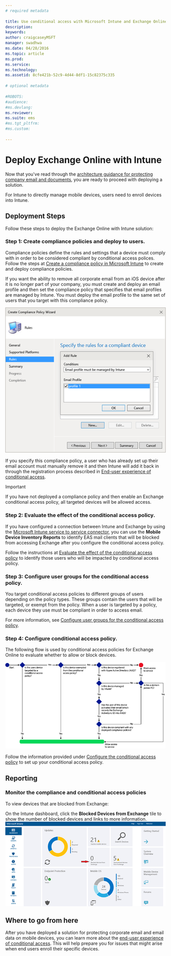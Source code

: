 ```yaml
---
# required metadata

title: Use conditional access with Microsoft Intune and Exchange Online
description:
keywords:
author: craigcaseyMSFT
manager: swadhwa
ms.date: 04/28/2016
ms.topic: article
ms.prod:
ms.service:
ms.technology:
ms.assetid: 8cfe421b-52c9-4d44-8df1-15c82375c335

# optional metadata

#ROBOTS:
#audience:
#ms.devlang:
ms.reviewer: 
ms.suite: ems
#ms.tgt_pltfrm:
#ms.custom:

---
```


# Deploy Exchange Online with Intune

Now that you've read through the [architecture guidance for protecting company email and documents](architecture-guidance-for-protecting-company-email-and-documents.md), you are ready to proceed with deploying a solution.

For Intune to directly manage mobile devices, users need to enroll devices into Intune.

## Deployment Steps
Follow these steps to deploy the Exchange Online with Intune solution:

### Step 1: Create compliance policies and deploy to users.
Compliance policies define the rules and settings that a device must comply with in order to be considered compliant by conditional access polices. Follow the steps at [Create a compliance policy in Microsoft Intune](/intune/deploy-use/create-a-device-compliance-policy-in-microsoft-intune) to create and deploy compliance policies.

If you want the ability to remove all corporate email from an iOS device after it is no longer part of your company, you must create and deploy an email profile and then set the compliance policy that specifies that email profiles are managed by Intune. You must deploy the email profile to the same set of users that you target with this compliance policy.

![Screenshot showing the "Rules" page of the Create Compliance Policy Wizard where you can specify that an email profile must be managed by Intune.](./media/ProtectEmail/Hybrid-Onprem-ExchSrvr-Wizard6.PNG)

If you specify this compliance policy, a user who has already set up their email account must manually remove it and then Intune will add it back in through the registration process described in [End-user experience of conditional access](end-user-experience-conditional-access.md).

> [!IMPORTANT]
> If you have not deployed a compliance policy and then enable an Exchange conditional access policy, all targeted devices will be allowed access.

### Step 2: Evaluate the effect of the conditional access policy.
If you have configured a connection between Intune and Exchange by using the [Microsoft Intune service to service connector](/intune/deploy-use/intune-service-to-service-exchange-connector), you can use the **Mobile Device Inventory Reports** to identify EAS mail clients that will be blocked from accessing Exchange after you configure the conditional access policy.

Follow the instructions at [Evaluate the effect of the conditional access policy](/intune/deploy-use/restrict-access-to-exchange-online-with-microsoft-intune#configure-conditional-access) to identify those users who will be impacted by conditional access policy.

### Step 3: Configure user groups for the conditional access policy.
You target conditional access policies to different groups of users depending on the policy types. These groups contain the users that will be targeted, or exempt from the policy. When a user is targeted by a policy, each device they use must be compliant in order to access email.

For more information, see [Configure user groups for the conditional access policy](/intune/deploy-use/restrict-access-to-exchange-online-with-microsoft-intune#configure-conditional-access).

### Step 4: Configure conditional access policy.
The following flow is used by conditional access policies for Exchange Online to evaluate whether to allow or block devices.

![Flowchart showing how conditional access policies for Exchange Online evaluate whether to allow or block devices.](./media/ProtectEmail/conditional-access-8-1.png)

Follow the information provided under [Configure the conditional access policy](/intune/deploy-use/restrict-access-to-exchange-online-with-microsoft-intune#configure-conditional-access) to set up your conditional access policy.



## Reporting

### Monitor the compliance and conditional access policies
To view devices that are blocked from Exchange:

On the Intune dashboard, click the **Blocked Devices from Exchange** tile to show the number of blocked devices and links to more information.
![Screenshot showing the "Blocked Devices from Exchange" tile on the Intune dashboard.](./media/ProtectEmail/intune-sa-6blocked-devices.PNG)



## Where to go from here
After you have deployed a solution for protecting corporate email and email data on mobile devices, you can learn more about the [end-user experience of conditional access](end-user-experience-conditional-access.md). This will help prepare you for issues that might arise when end users enroll their specific devices.
